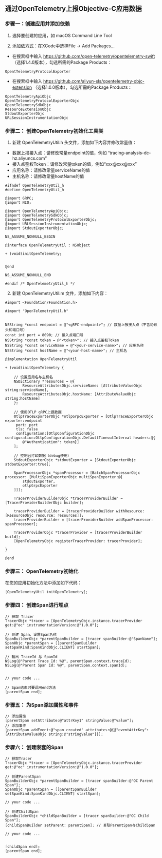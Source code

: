 ## 通过OpenTelemetry上报Objective-C应用数据

### 步骤一：创建应用并添加依赖
1. 选择要创建的应用，如 macOS Command Line Tool

2. 添加依方式：在XCode中选择File -> Add Packages...
- 在搜索框中输入 https://github.com/open-telemetry/opentelemetry-swift （选择1.4.0版本），勾选所需的Package Products：
```
OpentTelemetryProtocolExporter
```

- 在搜索框中输入 https://github.com/aliyun-sls/opentelemetry-objc-extension （选择1.0.0版本），勾选所需的Package Products：

```
OpentTelemetryApiObjc
OpentTelemetryProtocolExporterObjc
OpentTelemetrySdkObjc
ResourceExtensionObjc
StdoutExporterObjc
URLSessionInstrumentationObjc
```

### 步骤二： 创建OpenTelemetry初始化工具类

1. 新建 OpenTelemetryUtil.h 头文件，添加如下内容并修改常量值：

- 数据上报接入点：请修改常量endpoint的值，例如 “tracing-analysis-dc-hz.aliyuncs.com”
- 接入点鉴权Token：请修改常量token的值，例如“xxx@xxx@xxx”
- 应用名称：请修改常量serviceName的值
- 主机名称：请修改常量hostName的值
  
```
#ifndef OpenTelemetryUtil_h
#define OpenTelemetryUtil_h

@import GRPC;
@import NIO;

@import OpenTelemetryApiObjc;
@import OpenTelemetrySdkObjc;
@import OpenTelemetryProtocolExporterObjc;
@import URLSessionInstrumentationObjc;
@import StdoutExporterObjc;

NS_ASSUME_NONNULL_BEGIN

@interface OpenTelemetryUtil : NSObject

+ (void)initOpenTelemetry;


@end

NS_ASSUME_NONNULL_END

#endif /* OpenTelemetryUtil_h */

```


2. 新建 OpenTelemetryUtil.m 文件，添加如下内容：

```
#import <Foundation/Foundation.h>

#import "OpenTelemetryUtil.h"


NSString *const endpoint = @"<gRPC-endpoint>"; // 数据上报接入点（不含协议头和端口号）
const int port = 8090; // 接入点端口号
NSString *const token = @"<token>"; // 接入点鉴权Token
NSString *const serviceName = @"<your-service-name>"; // 应用名称
NSString *const hostName = @"<your-host-name>"; // 主机名

@implementation OpenTelemetryUtil

+ (void)initOpenTelemetry {
    
    // 设置应用名与主机名
    NSDictionary *resources = @{
        ResourceAttributesObjc.serviceName: [AttributeValueObjc string:serviceName],
        ResourceAttributesObjc.hostName: [AttributeValueObjc string:hostName]
    };
    
    // 使用OTLP gRPC上报数据
    OtlpTraceExporterObjc *otlpGrpcExporter = [OtlpTraceExporterObjc exporter:endpoint
     port: port
     tls: false
     configuration:[OtlpConfigurationObjc configuration:OtlpConfigurationObjc.DefaultTimeoutInterval headers:@{
        @"Authentication": token}]
    ];
    
    // 控制台打印数据（debug使用）
    StdoutExporterObjc *stdoutExporter = [StdoutExporterObjc stdoutExporter:true];
    
    SpanProcessorObjc *spanProcessor = [BatchSpanProcessorObjc processor: [MultiSpanExporterObjc multiSpanExporter:@[
        stdoutExporter,
        otlpGrpcExporter
    ]]];
    
    TracerProviderBuilderObjc *tracerProviderBuilder = [TracerProviderBuilderObjc builder];
    
    tracerProviderBuilder = [tracerProviderBuilder withResource: [ResourceObjc resource: resources]];
    tracerProviderBuilder = [tracerProviderBuilder addSpanProcessor: spanProcessor];
    
    TracerProviderObjc *tracerProvider = [tracerProviderBuilder build];
    [OpenTelemetryObjc registerTracerProvider: tracerProvider];
    
}

@end

```

### 步骤三： OpenTelemetry初始化

在您的应用初始化方法中添加如下代码：

```
[OpenTelemetryUtil initOpenTelemetry];
```


### 步骤四： 创建Span进行埋点

```
// 获取 Tracer
TracerObjc *tracer = [OpenTelemetryObjc.instance.tracerProvider get:@"oc" instrumentationVersion:@"1.0.0"];

// 创建 Span，设置Span名称
SpanBuilderObjc *parentSpanBuilder = [tracer spanBuilder:@"SpanName"];
SpanObjc *parentSpan = [[parentSpanBuilder setSpanKind:SpanKindObjc.CLIENT] startSpan];

// 输出 TraceId 与 SpanId
NSLog(@"Parent Trace Id: %@", parentSpan.context.traceId);
NSLog(@"Parent Span Id: %@", parentSpan.context.spanId);


// your code ...

// Span结束时要调用end方法
[parentSpan end];
```

### 步骤五： 为Span添加属性和事件

```
// 添加属性
[parentSpan setAttribute:@"attrKey1" stringValue:@"value"];
// 添加事件
[parentSpan addEvent:@"span created" attributes:@{@"eventAttrKey": [AttributeValueObjc string:@"stringValue"]}];
```


### 步骤六： 创建嵌套的Span
```
// 获取Tracer
TracerObjc *tracer = [OpenTelemetryObjc.instance.tracerProvider get:@"oc" instrumentationVersion:@"1.0.0"];
        
// 创建ParentSpan
SpanBuilderObjc *parentSpanBuilder = [tracer spanBuilder:@"OC Parent Span"];
SpanObjc *parentSpan = [[parentSpanBuilder setSpanKind:SpanKindObjc.CLIENT] startSpan];

// your code ...

// 创建ChildSpan
SpanBuilderObjc *childSpanBuilder = [tracer spanBuilder:@"OC Child Span"];
[childSpanBuilder setParent: parentSpan]; // 关联ParentSpan与ChildSpan

// your code ...


[childSpan end];
[parentSpan end];

```


 
